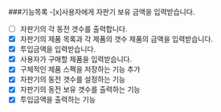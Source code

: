 ###기능목록
-[x]사용자에게 자판기 보유 금액을 입력받습니다.
- [ ] 자판기의 각 동전 갯수를 출력합니다.
- [x] 자판기의 제품 목록과 각 제품의 갯수 제품의 금액을 입력받습니다.
- [x] 투입금액을 입력받습니다.
- [x] 사용자가 구매할 제품을 입력받습니다.
- [x] 구체적인 제품 스펙을 저장하는 기능 추가
- [x] 자판기의 동전 갯수를 설정하는 기능
- [x] 자판기의 동전 보유 갯수를 출력하는 기능
- [x] 투입금액을 출력하는 기능
